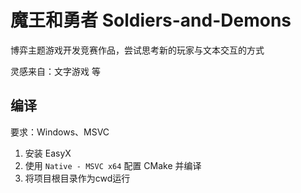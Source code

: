 # 魔王和勇者 Soldiers-and-Demons

博弈主题游戏开发竞赛作品，尝试思考新的玩家与文本交互的方式

灵感来自：文字游戏 等

## 编译

要求：Windows、MSVC

1. 安装 EasyX
2. 使用 `Native - MSVC x64` 配置 CMake 并编译
3. 将项目根目录作为cwd运行
